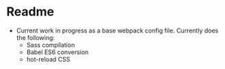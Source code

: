 # Readme #
- Current work in progress as a base webpack config file. Currently does the following:
    - Sass compilation
    - Babel ES6 conversion
    - hot-reload CSS